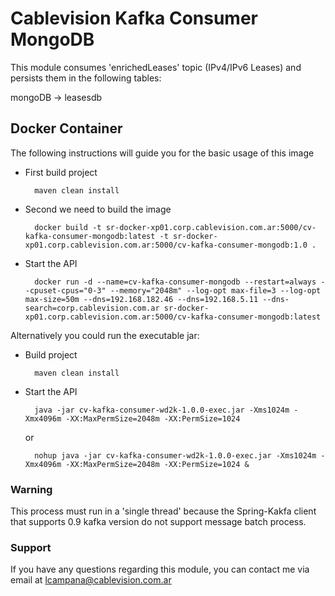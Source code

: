# Cablevision Kafka Consumer MongoDB

This module consumes 'enrichedLeases' topic (IPv4/IPv6 Leases) and persists them in the following tables:

mongoDB -> leasesdb

## Docker Container

The following instructions will guide you for the basic usage of this image

* First build project
    
        maven clean install

* Second we need to build the image

		docker build -t sr-docker-xp01.corp.cablevision.com.ar:5000/cv-kafka-consumer-mongodb:latest -t sr-docker-xp01.corp.cablevision.com.ar:5000/cv-kafka-consumer-mongodb:1.0 .

* Start the API

		docker run -d --name=cv-kafka-consumer-mongodb --restart=always --cpuset-cpus="0-3" --memory="2048m" --log-opt max-file=3 --log-opt max-size=50m --dns=192.168.182.46 --dns=192.168.5.11 --dns-search=corp.cablevision.com.ar sr-docker-xp01.corp.cablevision.com.ar:5000/cv-kafka-consumer-mongodb:latest


Alternatively you could run the executable jar: 

* Build project
    
        maven clean install

* Start the API

        java -jar cv-kafka-consumer-wd2k-1.0.0-exec.jar -Xms1024m -Xmx4096m -XX:MaxPermSize=2048m -XX:PermSize=1024
    
    or
    
        nohup java -jar cv-kafka-consumer-wd2k-1.0.0-exec.jar -Xms1024m -Xmx4096m -XX:MaxPermSize=2048m -XX:PermSize=1024 &        

### Warning

  This process must run in a 'single thread' because the Spring-Kakfa client that supports 0.9 kafka version do not support message batch process.   

### Support

  If you have any questions regarding this module, you can contact me via email
  at lcampana@cablevision.com.ar
